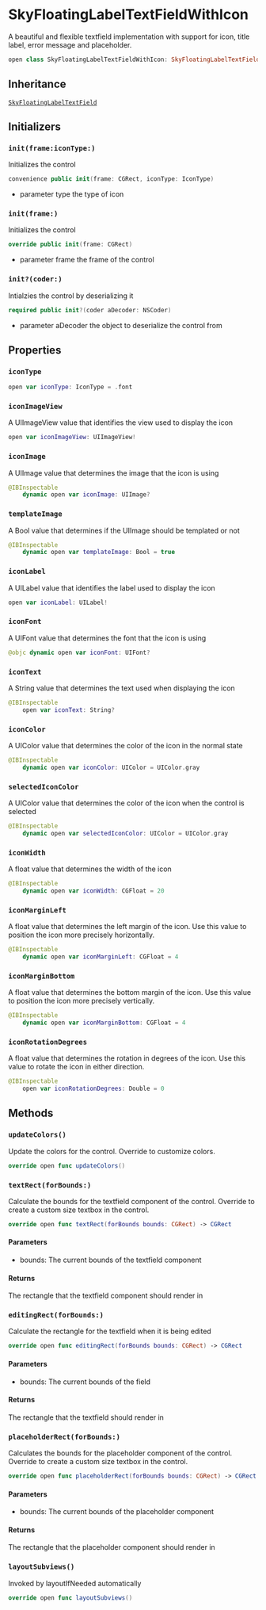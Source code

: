 # SkyFloatingLabelTextFieldWithIcon

A beautiful and flexible textfield implementation with support for icon, title label, error message and placeholder.

``` swift
open class SkyFloatingLabelTextFieldWithIcon: SkyFloatingLabelTextField 
```

## Inheritance

[`SkyFloatingLabelTextField`](/SkyFloatingLabelTextField)

## Initializers

### `init(frame:iconType:)`

Initializes the control

``` swift
convenience public init(frame: CGRect, iconType: IconType) 
```

  - parameter type the type of icon

### `init(frame:)`

Initializes the control

``` swift
override public init(frame: CGRect) 
```

  - parameter frame the frame of the control

### `init?(coder:)`

Intialzies the control by deserializing it

``` swift
required public init?(coder aDecoder: NSCoder) 
```

  - parameter aDecoder the object to deserialize the control from

## Properties

### `iconType`

``` swift
open var iconType: IconType = .font 
```

### `iconImageView`

A UIImageView value that identifies the view used to display the icon

``` swift
open var iconImageView: UIImageView!
```

### `iconImage`

A UIImage value that determines the image that the icon is using

``` swift
@IBInspectable
    dynamic open var iconImage: UIImage? 
```

### `templateImage`

A Bool value that determines if the UIImage should be templated or not

``` swift
@IBInspectable
    dynamic open var templateImage: Bool = true 
```

### `iconLabel`

A UILabel value that identifies the label used to display the icon

``` swift
open var iconLabel: UILabel!
```

### `iconFont`

A UIFont value that determines the font that the icon is using

``` swift
@objc dynamic open var iconFont: UIFont? 
```

### `iconText`

A String value that determines the text used when displaying the icon

``` swift
@IBInspectable
    open var iconText: String? 
```

### `iconColor`

A UIColor value that determines the color of the icon in the normal state

``` swift
@IBInspectable
    dynamic open var iconColor: UIColor = UIColor.gray 
```

### `selectedIconColor`

A UIColor value that determines the color of the icon when the control is selected

``` swift
@IBInspectable
    dynamic open var selectedIconColor: UIColor = UIColor.gray 
```

### `iconWidth`

A float value that determines the width of the icon

``` swift
@IBInspectable
    dynamic open var iconWidth: CGFloat = 20 
```

### `iconMarginLeft`

A float value that determines the left margin of the icon.
Use this value to position the icon more precisely horizontally.

``` swift
@IBInspectable
    dynamic open var iconMarginLeft: CGFloat = 4 
```

### `iconMarginBottom`

A float value that determines the bottom margin of the icon.
Use this value to position the icon more precisely vertically.

``` swift
@IBInspectable
    dynamic open var iconMarginBottom: CGFloat = 4 
```

### `iconRotationDegrees`

A float value that determines the rotation in degrees of the icon.
Use this value to rotate the icon in either direction.

``` swift
@IBInspectable
    open var iconRotationDegrees: Double = 0 
```

## Methods

### `updateColors()`

Update the colors for the control. Override to customize colors.

``` swift
override open func updateColors() 
```

### `textRect(forBounds:)`

Calculate the bounds for the textfield component of the control.
Override to create a custom size textbox in the control.

``` swift
override open func textRect(forBounds bounds: CGRect) -> CGRect 
```

#### Parameters

  - bounds: The current bounds of the textfield component

#### Returns

The rectangle that the textfield component should render in

### `editingRect(forBounds:)`

Calculate the rectangle for the textfield when it is being edited

``` swift
override open func editingRect(forBounds bounds: CGRect) -> CGRect 
```

#### Parameters

  - bounds: The current bounds of the field

#### Returns

The rectangle that the textfield should render in

### `placeholderRect(forBounds:)`

Calculates the bounds for the placeholder component of the control.
Override to create a custom size textbox in the control.

``` swift
override open func placeholderRect(forBounds bounds: CGRect) -> CGRect 
```

#### Parameters

  - bounds: The current bounds of the placeholder component

#### Returns

The rectangle that the placeholder component should render in

### `layoutSubviews()`

Invoked by layoutIfNeeded automatically

``` swift
override open func layoutSubviews() 
```
